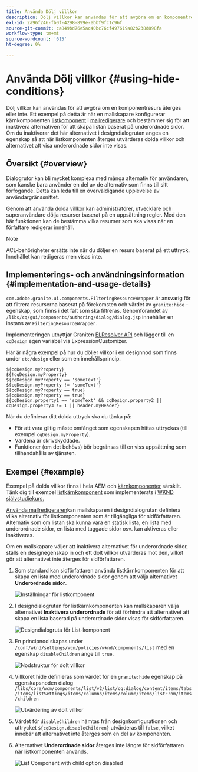 ```yaml
---
title: Använda Dölj villkor
description: Dölj villkor kan användas för att avgöra om en komponentresurs återges eller inte.
exl-id: 2a96f246-fb0f-4298-899e-ebbf9fc1c96f
source-git-commit: ca849bd76e5ac40bc76cf497619a82b238d898fa
workflow-type: tm+mt
source-wordcount: '615'
ht-degree: 0%

---
```


# Använda Dölj villkor {#using-hide-conditions}

Dölj villkor kan användas för att avgöra om en komponentresurs återges eller inte. Ett exempel på detta är när en mallskapare konfigurerar kärnkomponenten [listkomponent](https://experienceleague.adobe.com/docs/experience-manager-core-components/using/components/list.html) i [mallredigerare](/help/sites-cloud/authoring/features/templates.md) och bestämmer sig för att inaktivera alternativen för att skapa listan baserat på underordnade sidor. Om du inaktiverar det här alternativet i designdialogrutan anges en egenskap så att när listkomponenten återges utvärderas dolda villkor och alternativet att visa underordnade sidor inte visas.

## Översikt {#overview}

Dialogrutor kan bli mycket komplexa med många alternativ för användaren, som kanske bara använder en del av de alternativ som finns till sitt förfogande. Detta kan leda till en överväldigande upplevelse av användargränssnittet.

Genom att använda dolda villkor kan administratörer, utvecklare och superanvändare dölja resurser baserat på en uppsättning regler. Med den här funktionen kan de bestämma vilka resurser som ska visas när en författare redigerar innehåll.

>[!NOTE]
>
>ACL-behörigheter ersätts inte när du döljer en resurs baserat på ett uttryck. Innehållet kan redigeras men visas inte.

## Implementerings- och användningsinformation {#implementation-and-usage-details}

`com.adobe.granite.ui.components.FilteringResourceWrapper` är ansvarig för att filtrera resurserna baserat på förekomsten och värdet av `granite:hide` -egenskap, som finns i det fält som ska filtreras. Genomförandet av `/libs/cq/gui/components/authoring/dialog/dialog.jsp` innehåller en instans av `FilteringResourceWrapper.`

Implementeringen utnyttjar Graniten [ELResolver API](https://helpx.adobe.com/experience-manager/6-5/sites/developing/using/reference-materials/granite-ui/api/jcr_root/libs/granite/ui/docs/server/el.html) och lägger till en `cqDesign` egen variabel via ExpressionCustomizer.

Här är några exempel på hur du döljer villkor i en designnod som finns under `etc/design` eller som en innehållsprincip.

```
${cqDesign.myProperty}
${!cqDesign.myProperty}
${cqDesign.myProperty == 'someText'}
${cqDesign.myProperty != 'someText'}
${cqDesign.myProperty == true}
${cqDesign.myProperty == true}
${cqDesign.property1 == 'someText' && cqDesign.property2 || cqDesign.property3 != 1 || header.myHeader}
```

När du definierar ditt dolda uttryck ska du tänka på:

* För att vara giltig måste omfånget som egenskapen hittas uttryckas (till exempel `cqDesign.myProperty`).
* Värdena är skrivskyddade.
* Funktioner (om det behövs) bör begränsas till en viss uppsättning som tillhandahålls av tjänsten.

## Exempel {#example}

Exempel på dolda villkor finns i hela AEM och [kärnkomponenter](https://experienceleague.adobe.com/docs/experience-manager-core-components/using/introduction.html) särskilt. Tänk dig till exempel [listkärnkomponent](https://experienceleague.adobe.com/docs/experience-manager-core-components/using/components/list.html) som implementerats i [WKND självstudiekurs.](/help/implementing/developing/introduction/develop-wknd-tutorial.md)

[Använda mallredigeraren](/help/sites-cloud/authoring/features/templates.md)kan mallskaparen i designdialogrutan definiera vilka alternativ för listkomponenten som är tillgängliga för sidförfattaren. Alternativ som om listan ska kunna vara en statisk lista, en lista med underordnade sidor, en lista med taggade sidor osv. kan aktiveras eller inaktiveras.

Om en mallskapare väljer att inaktivera alternativet för underordnade sidor, ställs en designegenskap in och ett dolt villkor utvärderas mot den, vilket gör att alternativet inte återges för sidförfattaren.

1. Som standard kan sidförfattaren använda listkärnkomponenten för att skapa en lista med underordnade sidor genom att välja alternativet **Underordnade sidor**.

   ![Inställningar för listkomponent](assets/hide-conditions-list-settings.png)

1. I designdialogrutan för listkärnkomponenten kan mallskaparen välja alternativet **Inaktivera underordnade** för att förhindra att alternativet att skapa en lista baserad på underordnade sidor visas för sidförfattaren.

   ![Designdialogruta för List-komponent](assets/hide-conditions-list-design.png)

1. En principnod skapas under `/conf/wknd/settings/wcm/policies/wknd/components/list` med en egenskap `disableChildren` ange till `true`.

   ![Nodstruktur för dolt villkor](assets/hide-conditions-node-structure.png)

1. Villkoret hide definieras som värdet för en `granite:hide` egenskap på egenskapsnoden dialog `/libs/core/wcm/components/list/v2/list/cq:dialog/content/items/tabs/items/listSettings/items/columns/items/column/items/listFrom/items/children`

   ![Utvärdering av dolt villkor](assets/hide-conditions-evaluation.png)

1. Värdet för `disableChildren` hämtas från designkonfigurationen och uttrycket `${cqDesign.disableChildren}` utvärderas till `false`, vilket innebär att alternativet inte återges som en del av komponenten.

1. Alternativet **Underordnade sidor** återges inte längre för sidförfattaren när listkomponenten används.

   ![List Component with child option disabled](assets/hide-conditions-child-disabled.png)
